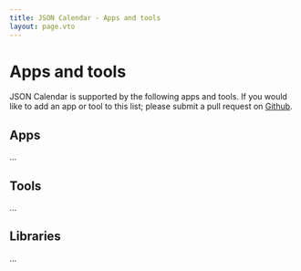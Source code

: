 ```yaml
---
title: JSON Calendar - Apps and tools
layout: page.vto
---
```


# Apps and tools

JSON Calendar is supported by the following apps and tools. If you would like to add an app or tool to this list; please submit a pull request on [Github](https://github.com/charlieroth/jsoncalendar).

## Apps

...

## Tools

...

## Libraries

...